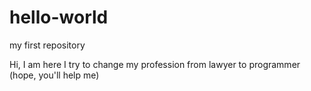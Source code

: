 # hello-world
my first repository

Hi, I am here
I try to change my profession from lawyer to programmer (hope, you'll help me)

